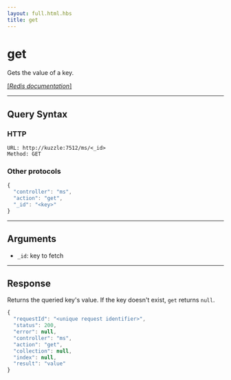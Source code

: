 ```yaml
---
layout: full.html.hbs
title: get
---
```


# get

Gets the value of a key.

[[_Redis documentation_]](https://redis.io/commands/get)

---

## Query Syntax

### HTTP

```http
URL: http://kuzzle:7512/ms/<_id>
Method: GET
```

### Other protocols


```js
{
  "controller": "ms",
  "action": "get",
  "_id": "<key>"
}
```

---

## Arguments

* `_id`: key to fetch

---

## Response

Returns the queried key's value. If the key doesn't exist, `get` returns `null`.

```javascript
{
  "requestId": "<unique request identifier>",
  "status": 200,
  "error": null,
  "controller": "ms",
  "action": "get",
  "collection": null,
  "index": null,
  "result": "value"
}
```
